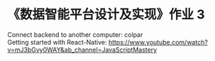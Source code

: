 # 《数据智能平台设计及实现》作业 3

Connect backend to another computer: colpar  
Getting started with React-Native: https://www.youtube.com/watch?v=mJ3bGvy0WAY&ab_channel=JavaScriptMastery  

